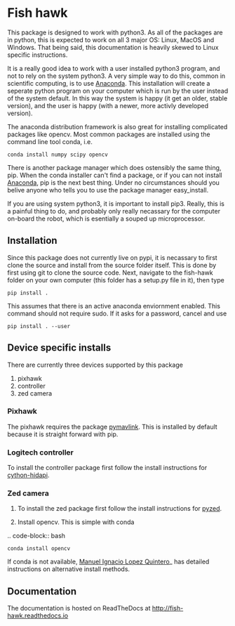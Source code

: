 # Fish hawk

This package is designed to work with python3. As all of the packages are in
python, this is expected to work on all 3 major OS: Linux, MacOS and Windows.
That being said, this documentation is heavily skewed to Linux specific
instructions.

It is a really good idea to work with a user installed python3 program, and not
to rely on the system python3. A very simple way to do this, common in
scientific computing, is to use [Anaconda](https://conda.io/miniconda.html).
This installation will create a seperate python program on your computer which
is run by the user instead of the system default. In this way the system is
happy (it get an older, stable version), and the user is happy (with a newer,
more activly developed version).

The anaconda distribution framework is also great for installing complicated
packages like opencv. Most common packages are installed using the command line
tool conda, i.e.

    conda install numpy scipy opencv

There is another package manager which does ostensibly the same thing, pip.
When the conda installer can't find a package, or if you can not install
[Anaconda](https://conda.io/miniconda.html), pip is the next best thing. Under
no circumstances should you belive anyone who tells you to use the package
manager easy_install.

If you are using system python3, it is important to install pip3. Really, this
is a painful thing to do, and probably only really necassary for the computer
on-board the robot, which is esentially a souped up microprocessor.

## Installation

Since this package does not currently live on pypi, it is
necassary to first clone the source and install from the source folder itself.
This is done by first using git to clone the source code. Next, navigate to the
fish-hawk folder on your own computer (this folder has a setup.py file in it),
then type

    pip install .

This assumes that there is an active anaconda enviornment enabled. This command
should not require sudo. If it asks for a password, cancel and use

    pip install . --user

## Device specific installs

There are currently three devices supported by this package

1. pixhawk
2. controller
3. zed camera

### Pixhawk

The pixhawk requires the package [pymavlink](https://github.com/ArduPilot/pymavlink).
This is installed by default because it is straight forward with pip.

### Logitech controller

To install the controller package first follow the install instructions for
[cython-hidapi](https://github.com/trezor/cython-hidapi).

### Zed camera

1. To install the zed package first follow the install instructions for
[pyzed](https://github.com/stereolabs/zed-python).

2. Install opencv. This is simple with conda

.. code-block:: bash

    conda install opencv

If conda is not available,
[Manuel Ignacio Lopez Quintero](http://milq.github.io/install-opencv-ubuntu-debian/)_
has detailed instructions on alternative install methods.

## Documentation


The documentation is hosted on ReadTheDocs at http://fish-hawk.readthedocs.io
